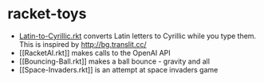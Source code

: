 # racket-toys

* [Latin-to-Cyrillic.rkt](Latin-to-Cyrillic.rkt) converts Latin letters to Cyrillic while you type them. This is inspired by http://bg.translit.cc/
* [[RacketAI.rkt]] makes calls to the OpenAI API
* [[Bouncing-Ball.rkt]] makes a ball bounce - gravity and all
* [[Space-Invaders.rkt]] is an attempt at space invaders game
